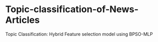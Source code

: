 # Topic-classification-of-News-Articles
Topic Classification: Hybrid Feature selection model using BPSO-MLP
